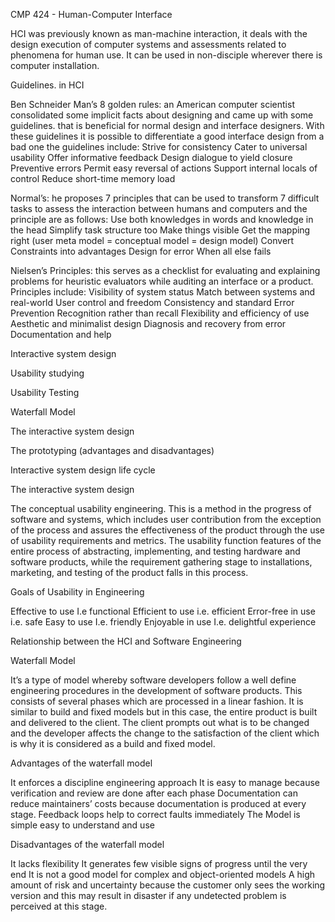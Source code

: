 CMP 424 - Human-Computer Interface

HCI was previously known as man-machine interaction, it deals with the design execution of computer systems and assessments related to phenomena for human use. It can be used in non-disciple wherever there is computer installation.



Guidelines. in HCI

Ben Schneider Man’s 8 golden rules: an American computer scientist consolidated some implicit facts about designing and came up with some guidelines. that is beneficial for normal design and interface designers. With these guidelines it is possible to differentiate a good interface design from a bad one the guidelines include:
Strive for consistency
Cater to universal usability
Offer informative feedback
Design dialogue to yield closure
Preventive errors
Permit easy reversal of actions
Support internal locals of control
Reduce short-time memory load 


Normal’s: he proposes 7 principles that can be used to transform 7 difficult tasks to assess the interaction between humans and computers and the principle are as follows:
Use both knowledges in words and knowledge in the head
Simplify task structure too
Make things visible
Get the mapping right (user meta model = conceptual model = design model)
Convert Constraints into advantages
Design for error
When all else fails


Nielsen’s Principles: this serves as a checklist for evaluating and explaining problems for heuristic evaluators while auditing an interface or a product. Principles include:
Visibility of system status
Match between systems and real-world
User control and freedom
Consistency and standard
Error Prevention
Recognition rather than recall
Flexibility and efficiency of use
Aesthetic and minimalist design
Diagnosis and recovery from error
Documentation and help


Interactive system design

Usability studying

Usability	Testing



Waterfall Model

The interactive system design

The prototyping (advantages and disadvantages)

Interactive system design life cycle



The interactive system design

The conceptual usability engineering. This is a method in the progress of software and systems, which includes user contribution from the exception of the process and assures the effectiveness of the product through the use of usability requirements and metrics. The usability function features of the entire process of abstracting, implementing, and testing hardware and software products, while the requirement gathering stage to installations, marketing, and testing of the product falls in this process.



Goals of Usability in Engineering

Effective to use I.e functional
Efficient to use i.e. efficient
Error-free in use i.e. safe
Easy to use I.e. friendly
Enjoyable in use I.e. delightful experience


Relationship between the HCI and Software Engineering

Waterfall Model

It’s a type of model whereby software developers follow a well define engineering procedures in the development of software products. This consists of several phases which are processed in a linear fashion. It is similar to build and fixed models but in this case, the entire product is built and delivered to the client. The client prompts out what is to be changed and the developer affects the change to the satisfaction of the client which is why it is considered as a build and fixed model.



Advantages of the waterfall model

It enforces a discipline engineering approach
It is easy to manage because verification and review are done after each phase
Documentation can reduce maintainers’ costs because documentation is produced at every stage.
Feedback loops help to correct faults immediately
The Model is simple easy to understand and use


Disadvantages of the waterfall model

It lacks flexibility
It generates few visible signs of progress until the very end
It is not a good model for complex and object-oriented models
A high amount of risk and uncertainty because the customer only sees the working version and this may result in disaster if any undetected problem is perceived at this stage.
